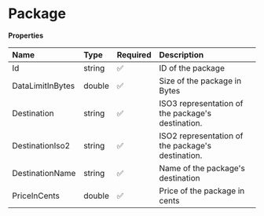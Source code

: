 # Package

**Properties**

| Name             | Type   | Required | Description                                       |
| :--------------- | :----- | :------- | :------------------------------------------------ |
| Id               | string | ✅       | ID of the package                                 |
| DataLimitInBytes | double | ✅       | Size of the package in Bytes                      |
| Destination      | string | ✅       | ISO3 representation of the package's destination. |
| DestinationIso2  | string | ✅       | ISO2 representation of the package's destination. |
| DestinationName  | string | ✅       | Name of the package's destination                 |
| PriceInCents     | double | ✅       | Price of the package in cents                     |
